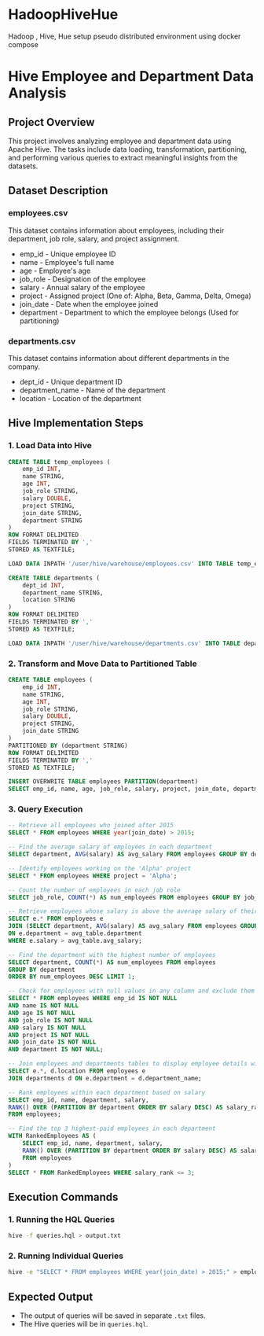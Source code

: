 # HadoopHiveHue
Hadoop , Hive, Hue setup pseudo distributed  environment  using docker compose
# Hive Employee and Department Data Analysis

## Project Overview
This project involves analyzing employee and department data using Apache Hive. The tasks include data loading, transformation, partitioning, and performing various queries to extract meaningful insights from the datasets.

## Dataset Description

### **employees.csv**
This dataset contains information about employees, including their department, job role, salary, and project assignment.
- emp_id - Unique employee ID
- name - Employee's full name
- age - Employee's age
- job_role - Designation of the employee
- salary - Annual salary of the employee
- project - Assigned project (One of: Alpha, Beta, Gamma, Delta, Omega)
- join_date - Date when the employee joined
- department - Department to which the employee belongs (Used for partitioning)

### **departments.csv**
This dataset contains information about different departments in the company.
- dept_id - Unique department ID
- department_name - Name of the department
- location - Location of the department

## Hive Implementation Steps

### **1. Load Data into Hive**
```sql
CREATE TABLE temp_employees (
    emp_id INT,
    name STRING,
    age INT,
    job_role STRING,
    salary DOUBLE,
    project STRING,
    join_date STRING,
    department STRING
)
ROW FORMAT DELIMITED
FIELDS TERMINATED BY ','
STORED AS TEXTFILE;

LOAD DATA INPATH '/user/hive/warehouse/employees.csv' INTO TABLE temp_employees;

CREATE TABLE departments (
    dept_id INT,
    department_name STRING,
    location STRING
)
ROW FORMAT DELIMITED
FIELDS TERMINATED BY ','
STORED AS TEXTFILE;

LOAD DATA INPATH '/user/hive/warehouse/departments.csv' INTO TABLE departments;
```

### **2. Transform and Move Data to Partitioned Table**
```sql
CREATE TABLE employees (
    emp_id INT,
    name STRING,
    age INT,
    job_role STRING,
    salary DOUBLE,
    project STRING,
    join_date STRING
)
PARTITIONED BY (department STRING)
ROW FORMAT DELIMITED
FIELDS TERMINATED BY ','
STORED AS TEXTFILE;

INSERT OVERWRITE TABLE employees PARTITION(department)
SELECT emp_id, name, age, job_role, salary, project, join_date, department FROM temp_employees;
```

### **3. Query Execution**
```sql
-- Retrieve all employees who joined after 2015
SELECT * FROM employees WHERE year(join_date) > 2015;

-- Find the average salary of employees in each department
SELECT department, AVG(salary) AS avg_salary FROM employees GROUP BY department;

-- Identify employees working on the 'Alpha' project
SELECT * FROM employees WHERE project = 'Alpha';

-- Count the number of employees in each job role
SELECT job_role, COUNT(*) AS num_employees FROM employees GROUP BY job_role;

-- Retrieve employees whose salary is above the average salary of their department
SELECT e.* FROM employees e
JOIN (SELECT department, AVG(salary) AS avg_salary FROM employees GROUP BY department) avg_table
ON e.department = avg_table.department
WHERE e.salary > avg_table.avg_salary;

-- Find the department with the highest number of employees
SELECT department, COUNT(*) AS num_employees FROM employees
GROUP BY department
ORDER BY num_employees DESC LIMIT 1;

-- Check for employees with null values in any column and exclude them from analysis
SELECT * FROM employees WHERE emp_id IS NOT NULL
AND name IS NOT NULL
AND age IS NOT NULL
AND job_role IS NOT NULL
AND salary IS NOT NULL
AND project IS NOT NULL
AND join_date IS NOT NULL
AND department IS NOT NULL;

-- Join employees and departments tables to display employee details with department locations
SELECT e.*, d.location FROM employees e
JOIN departments d ON e.department = d.department_name;

-- Rank employees within each department based on salary
SELECT emp_id, name, department, salary,
RANK() OVER (PARTITION BY department ORDER BY salary DESC) AS salary_rank
FROM employees;

-- Find the top 3 highest-paid employees in each department
WITH RankedEmployees AS (
    SELECT emp_id, name, department, salary,
    RANK() OVER (PARTITION BY department ORDER BY salary DESC) AS salary_rank
    FROM employees
)
SELECT * FROM RankedEmployees WHERE salary_rank <= 3;
```

## **Execution Commands**

### **1. Running the HQL Queries**
```bash
hive -f queries.hql > output.txt
```

### **2. Running Individual Queries**
```bash
hive -e "SELECT * FROM employees WHERE year(join_date) > 2015;" > employees_after_2015.txt
```



## **Expected Output**
- The output of queries will be saved in separate `.txt` files.
- The Hive queries will be in `queries.hql`.
  


